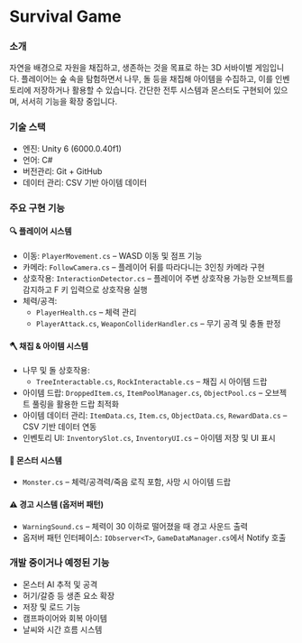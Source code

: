 ﻿# Survival Game
### 소개
자연을 배경으로 자원을 채집하고, 생존하는 것을 목표로 하는 3D 서바이벌 게임입니다. 플레이어는 숲 속을 탐험하면서 나무, 돌 등을 채집해 아이템을 수집하고, 이를 인벤토리에 저장하거나 활용할 수 있습니다. 간단한 전투 시스템과 몬스터도 구현되어 있으며, 서서히 기능을 확장 중입니다.

### 기술 스택
- 엔진: Unity 6 (6000.0.40f1)
- 언어: C#
- 버전관리: Git + GitHub
- 데이터 관리: CSV 기반 아이템 데이터

### 주요 구현 기능
#### 🔍 플레이어 시스템
- 이동: `PlayerMovement.cs` – WASD 이동 및 점프 기능
- 카메라: `FollowCamera.cs` – 플레이어 뒤를 따라다니는 3인칭 카메라 구현
- 상호작용: `InteractionDetector.cs` – 플레이어 주변 상호작용 가능한 오브젝트를 감지하고 F 키 입력으로 상호작용 실행
- 체력/공격:
  - `PlayerHealth.cs` – 체력 관리
  - `PlayerAttack.cs`, `WeaponColliderHandler.cs` – 무기 공격 및 충돌 판정

#### 🪓 채집 & 아이템 시스템
- 나무 및 돌 상호작용:
  - `TreeInteractable.cs`, `RockInteractable.cs` – 채집 시 아이템 드랍
- 아이템 드랍: `DroppedItem.cs`, `ItemPoolManager.cs`, `ObjectPool.cs` – 오브젝트 풀링을 활용한 드랍 최적화
- 아이템 데이터 관리: `ItemData.cs`, `Item.cs`, `ObjectData.cs`, `RewardData.cs` – CSV 기반 데이터 연동
- 인벤토리 UI: `InventorySlot.cs`, `InventoryUI.cs` – 아이템 저장 및 UI 표시

#### 🐻 몬스터 시스템
- `Monster.cs` – 체력/공격력/죽음 로직 포함, 사망 시 아이템 드랍

 #### ⚠️ 경고 시스템 (옵저버 패턴)
- `WarningSound.cs` – 체력이 30 이하로 떨어졌을 때 경고 사운드 출력
- 옵저버 패턴 인터페이스: `IObserver<T>`, `GameDataManager.cs`에서 Notify 호출

###  개발 중이거나 예정된 기능
- 몬스터 AI 추적 및 공격
- 허기/갈증 등 생존 요소 확장
- 저장 및 로드 기능
- 캠프파이어와 회복 아이템
- 날씨와 시간 흐름 시스템
